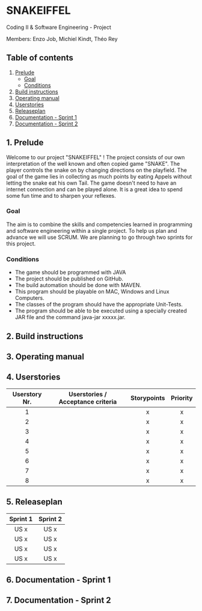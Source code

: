 # SNAKEIFFEL



Coding II & Software Engineering - Project



Members: Enzo Job, Michiel Kindt, Théo Rey



## Table of contents
1. [Prelude](#prelude)
    + [Goal](#goal)
    + [Conditions](#conditions)
1. [Build instructions](#build-instructions)
1. [Operating manual](#operating-manual)
1. [Userstories](#userstories)
1. [Releaseplan](#releaseplan)
1. [Documentation - Sprint 1](#documentation-sprint-1)
1. [Documentation - Sprint 2](#dokumentation-sprint-2)

## 1. Prelude
Welcome to our project "SNAKEIFFEL" ! The project consists of our own interpretation of the well known and often copied game "SNAKE".
The player controls the snake on by changing directions on the playfield.
The goal of the game lies in collecting as much points by eating Appels without letting the snake eat his own Tail.
The game doesn't need to have an internet connection and can be played alone.
It is a great idea to spend some fun time and to sharpen your reflexes.

### Goal
The aim is to combine the skills and competencies learned in programming and software engineering within a single project.
To help us plan and advance we will use SCRUM.
We are planning to go through two sprints for this project.

### Conditions
* The game should be programmed with JAVA
* The project should be published on GitHub.
* The build automation should be done with MAVEN.
* This program should be playable on MAC, Windows and Linux Computers.
* The classes of the program should have the appropriate Unit-Tests.
* The program should be able to be executed using a specially created JAR file and the command java-jar xxxxx.jar.

## 2. Build instructions

## 3. Operating manual

## 4. Userstories
| **Userstory Nr.** |   **Userstories / Acceptance criteria**  | **Storypoints**  |  **Priority** |
|:-:|-----|:-:|:-:|
| 1 |  | x | x |
| 2 |  | x | x |
| 3 |  | x | x |
| 4 |  | x | x |
| 5 |  | x | x |
| 6 |  | x | x |
| 7 |  | x | x |
| 8 |  | x | x |

## 5. Releaseplan
|  Sprint 1 | Sprint 2  |
|:-:|:-:|
|  US x | US x  |
|  US x | US x  |
|  US x | US x  |
|  US x | US x  |
	
## 6. Documentation - Sprint 1

## 7. Documentation - Sprint 2
